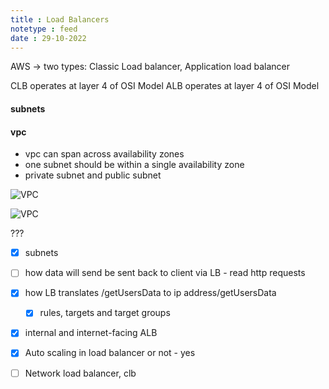 ```yaml
---
title : Load Balancers
notetype : feed
date : 29-10-2022
---
```


AWS -> two types: Classic Load balancer, Application load balancer

CLB operates at layer 4 of OSI Model
ALB operates at layer 4 of OSI Model

#### subnets
#### vpc


- vpc can span across availability zones
- one subnet should be within a single availability zone
- private subnet and public subnet

![VPC](https://docs.aws.amazon.com/vpc/latest/userguide/images/vpc-diagram.png)


![VPC](https://docs.aws.amazon.com/vpc/latest/userguide/images/subnet-diagram.png)

??? 
- [x] subnets
- [ ] how data will send be sent back to client via LB - read http requests
- [x] how LB translates /getUsersData to ip address/getUsersData
	- [x] rules, targets and target groups
- [x] internal and internet-facing ALB
- [x] Auto scaling in load balancer or not - yes
- [ ] Network load balancer, clb





